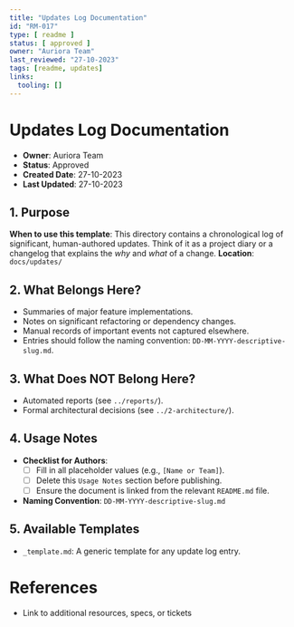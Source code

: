 ```yaml
---
title: "Updates Log Documentation"
id: "RM-017"
type: [ readme ]
status: [ approved ]
owner: "Auriora Team"
last_reviewed: "27-10-2023"
tags: [readme, updates]
links:
  tooling: []
---
```


# Updates Log Documentation

- **Owner**: Auriora Team
- **Status**: Approved
- **Created Date**: 27-10-2023
- **Last Updated**: 27-10-2023

## 1. Purpose

**When to use this template**: This directory contains a chronological log of significant, human-authored updates. Think of it as a project diary or a changelog that explains the *why* and *what* of a change.
**Location**: `docs/updates/`

## 2. What Belongs Here?

- Summaries of major feature implementations.
- Notes on significant refactoring or dependency changes.
- Manual records of important events not captured elsewhere.
- Entries should follow the naming convention: `DD-MM-YYYY-descriptive-slug.md`.

## 3. What Does NOT Belong Here?

- Automated reports (see `../reports/`).
- Formal architectural decisions (see `../2-architecture/`).

## 4. Usage Notes

- **Checklist for Authors**:
  - [ ] Fill in all placeholder values (e.g., `[Name or Team]`).
  - [ ] Delete this `Usage Notes` section before publishing.
  - [ ] Ensure the document is linked from the relevant `README.md` file.

- **Naming Convention**: `DD-MM-YYYY-descriptive-slug.md`

## 5. Available Templates

- `_template.md`: A generic template for any update log entry.

# References

- Link to additional resources, specs, or tickets
